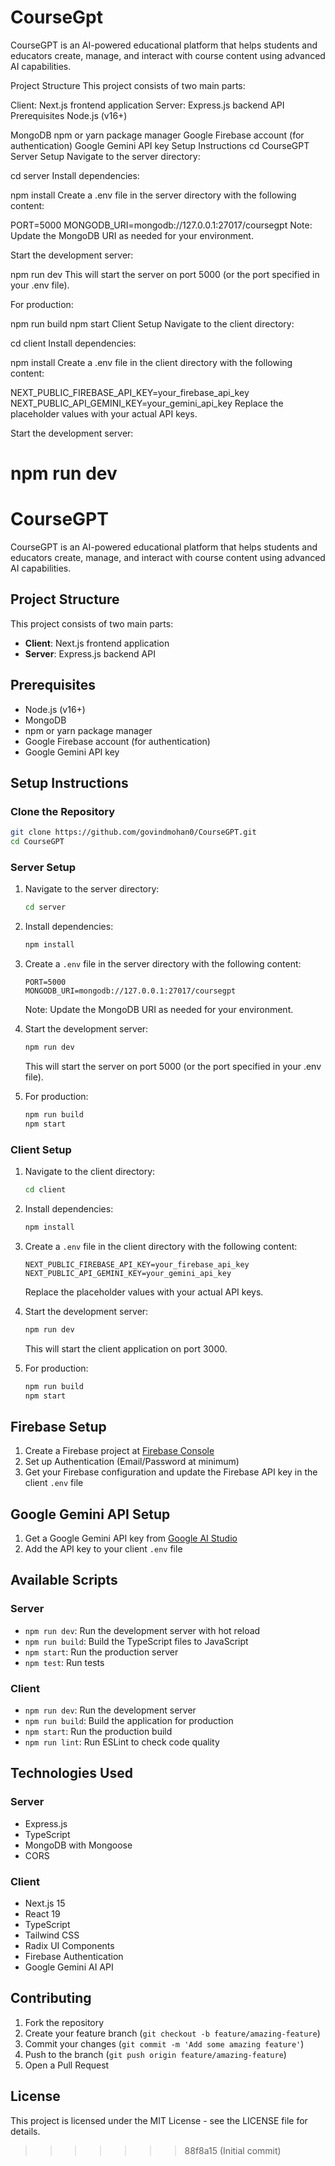 
# CourseGpt

CourseGPT is an AI-powered educational platform that helps students and educators create, manage, and interact with course content using advanced AI capabilities.

Project Structure
This project consists of two main parts:

Client: Next.js frontend application
Server: Express.js backend API
Prerequisites
Node.js (v16+)

MongoDB
npm or yarn package manager
Google Firebase account (for authentication)
Google Gemini API key
Setup Instructions
cd CourseGPT
Server Setup
Navigate to the server directory:

cd server
Install dependencies:

npm install
Create a .env file in the server directory with the following content:

PORT=5000
MONGODB_URI=mongodb://127.0.0.1:27017/coursegpt
Note: Update the MongoDB URI as needed for your environment.

Start the development server:

npm run dev
This will start the server on port 5000 (or the port specified in your .env file).

For production:

npm run build
npm start
Client Setup
Navigate to the client directory:

cd client
Install dependencies:

npm install
Create a .env file in the client directory with the following content:

NEXT_PUBLIC_FIREBASE_API_KEY=your_firebase_api_key
NEXT_PUBLIC_API_GEMINI_KEY=your_gemini_api_key
Replace the placeholder values with your actual API keys.

Start the development server:

npm run dev
=======
# CourseGPT

CourseGPT is an AI-powered educational platform that helps students and educators create, manage, and interact with course content using advanced AI capabilities.

## Project Structure

This project consists of two main parts:
- **Client**: Next.js frontend application
- **Server**: Express.js backend API

## Prerequisites

- Node.js (v16+)
- MongoDB
- npm or yarn package manager
- Google Firebase account (for authentication)
- Google Gemini API key

## Setup Instructions

### Clone the Repository

```bash
git clone https://github.com/govindmohan0/CourseGPT.git
cd CourseGPT
```

### Server Setup

1. Navigate to the server directory:
   ```bash
   cd server
   ```

2. Install dependencies:
   ```bash
   npm install
   ```

3. Create a `.env` file in the server directory with the following content:
   ```
   PORT=5000
   MONGODB_URI=mongodb://127.0.0.1:27017/coursegpt
   ```
   Note: Update the MongoDB URI as needed for your environment.

4. Start the development server:
   ```bash
   npm run dev
   ```
   This will start the server on port 5000 (or the port specified in your .env file).

5. For production:
   ```bash
   npm run build
   npm start
   ```

### Client Setup

1. Navigate to the client directory:
   ```bash
   cd client
   ```

2. Install dependencies:
   ```bash
   npm install
   ```

3. Create a `.env` file in the client directory with the following content:
   ```
   NEXT_PUBLIC_FIREBASE_API_KEY=your_firebase_api_key
   NEXT_PUBLIC_API_GEMINI_KEY=your_gemini_api_key
   ```
   Replace the placeholder values with your actual API keys.

4. Start the development server:
   ```bash
   npm run dev
   ```
   This will start the client application on port 3000.

5. For production:
   ```bash
   npm run build
   npm start
   ```

## Firebase Setup

1. Create a Firebase project at [Firebase Console](https://console.firebase.google.com/)
2. Set up Authentication (Email/Password at minimum)
3. Get your Firebase configuration and update the Firebase API key in the client `.env` file

## Google Gemini API Setup

1. Get a Google Gemini API key from [Google AI Studio](https://makersuite.google.com/app/apikey)
2. Add the API key to your client `.env` file

## Available Scripts

### Server

- `npm run dev`: Run the development server with hot reload
- `npm run build`: Build the TypeScript files to JavaScript
- `npm start`: Run the production server
- `npm test`: Run tests

### Client

- `npm run dev`: Run the development server
- `npm run build`: Build the application for production
- `npm start`: Run the production build
- `npm run lint`: Run ESLint to check code quality

## Technologies Used

### Server
- Express.js
- TypeScript
- MongoDB with Mongoose
- CORS

### Client
- Next.js 15
- React 19
- TypeScript
- Tailwind CSS
- Radix UI Components
- Firebase Authentication
- Google Gemini AI API

## Contributing

1. Fork the repository
2. Create your feature branch (`git checkout -b feature/amazing-feature`)
3. Commit your changes (`git commit -m 'Add some amazing feature'`)
4. Push to the branch (`git push origin feature/amazing-feature`)
5. Open a Pull Request

## License

This project is licensed under the MIT License - see the LICENSE file for details.
>>>>>>> 88f8a15 (Initial commit)

